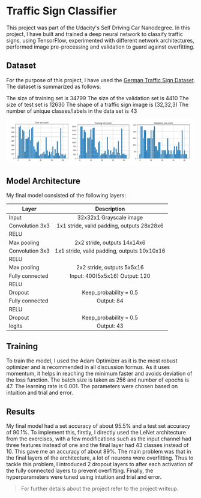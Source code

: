 # Traffic Sign Classifier
This project was part of the Udacity's Self Driving Car Nanodegree. In this project, I have built and trained a deep neural network to classify traffic signs, using TensorFlow, experimented with different network architectures, performed image pre-processing and validation to guard against overfitting.

## Dataset
For the purpose of this project, I have used the [German Traffic Sign Dataset](http://benchmark.ini.rub.de/?section=gtsrb&subsection=dataset). The dataset is summarized as follows:

The size of training set is 34799
The size of the validation set is 4410
The size of test set is 12630
The shape of a traffic sign image is (32,32,3)
The number of unique classes/labels in the data set is 43

![Dataset](/writeup/dataset.png "Dataset")

## Model Architecture
My final model consisted of the following layers:

| Layer        | Description    |
| ------------- |:-------------:|
|Input| 32x32x1 Grayscale image|
|Convolution 3x3 |1x1 stride, valid padding, outputs 28x28x6|
|RELU|
|Max pooling| 2x2 stride, outputs 14x14x6|
|Convolution 3x3 |1x1 stride, valid padding, outputs 10x10x16|
|RELU|
|Max pooling |2x2 stride, outputs 5x5x16|
|Fully connected| Input: 400(5x5x16) Output: 120|
|RELU|
|Dropout |Keep_probability = 0.5|
|Fully connected |Output: 84|
|RELU|
|Dropout |Keep_probability = 0.5|
|logits |Output: 43|

## Training
To train the model, I used the Adam Optimizer as it is the most robust optimizer and is
recommended in all discussion formus. As it uses momentum, it helps in reaching the
minimum faster and avoids deviation of the loss function. The batch size is taken as 256 and
number of epochs is 47. The learning rate is 0.001. The parameters were chosen based on
intuition and trial and error.

## Results
My final model had a set accuracy of about 95.5% and a test set accuracy of 90.1%. To
implement this, firstly, I directly used the LeNet architecture from the exercises, with a few
modifications such as the input channel had three features instead of one and the final layer
had 43 classes instead of 10. This gave me an accuracy of about 89%. The main problem
was that in the final layers of the architecture, a lot of neurons were overfitting. Thus to
tackle this problem, I introduced 2 dropout layers to after each activation of the fully
connected layers to prevent overfitting. Finally, the hyperparameters were tuned using
intuition and trial and error.

>For further details about the project refer to the project writeup.
